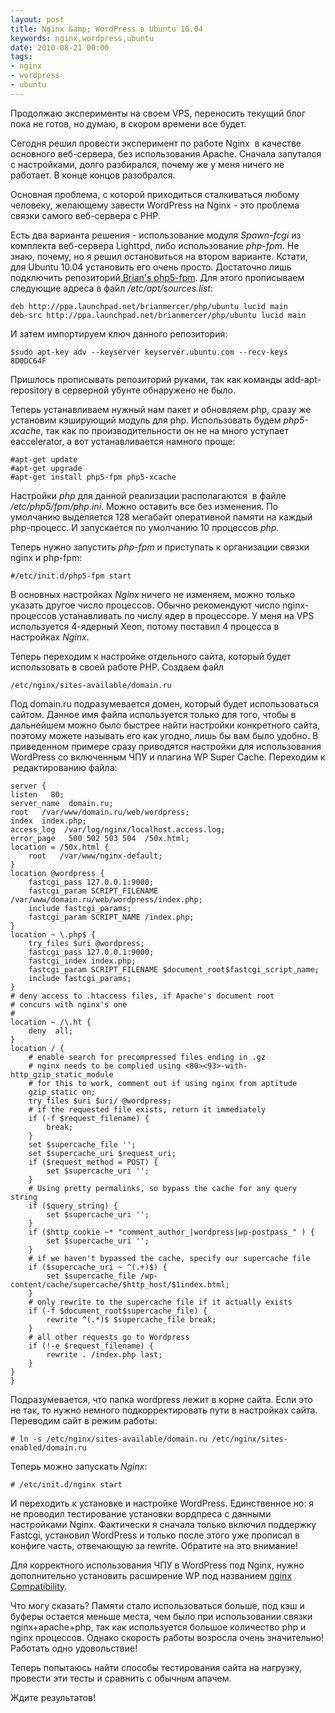 ```yaml
---
layout: post
title: Nginx &amp; WordPress в Ubuntu 10.04
keywords: nginx,wordpress,ubuntu
date: 2010-08-21 00:00
tags:
- nginx
- wordpress
- ubuntu
---
```

Продолжаю эксперименты на своем VPS, переносить текущий блог пока не готов, но думаю, в скором времени все будет.

Сегодня решил провести эксперимент по работе Nginx  в качестве основного веб-сервера, без использования Apache. Сначала запутался с настройками, долго разбирался, почему же у меня ничего не работает. В конце концов разобрался.

Основная проблема, с которой приходиться сталкиваться любому человеку, желающему завести WordPress на Nginx - это проблема связки самого веб-сервера с PHP.

Есть два варианта решения - использование модуля <em>Spawn-fcgi</em> из комплекта
веб-сервера Lighttpd, либо использование <em>php-fpm</em>. Не знаю, почему, но я решил
остановиться на втором варианте. Кстати, для Ubuntu 10.04 установить его очень просто.
Достаточно лишь подключить репозиторий<a href="https://launchpad.net/~brianmercer/+archive/php/" rel="nofollow"> Brian's php5-fpm</a>. Для этого прописываем следующие адреса в файл <em>/etc/apt/sources.list</em>:

    deb http://ppa.launchpad.net/brianmercer/php/ubuntu lucid main
    deb-src http://ppa.launchpad.net/brianmercer/php/ubuntu lucid main

И затем импортируем ключ данного репозитория:

    $sudo apt-key adv --keyserver keyserver.ubuntu.com --recv-keys 8D0DC64F

Пришлось прописывать репозиторий руками, так как команды add-apt-repository в серверной убунте обнаружено не было.

Теперь устанавливаем нужный нам пакет и обновляем php, сразу же установим кэширующий модуль для php. Использовать будем <em>php5-xcache</em>, так как по производительности он не на много уступает eaccelerator, а вот устанавливается намного проще:

    #apt-get update
    #apt-get upgrade
    #apt-get install php5-fpm php5-xcache

Настройки <em>php</em> для данной реализации располагаются  в файле <em>/etc/php5/fpm/php.ini</em>. Можно оставить все без изменения. По умолчанию выделяется 128 мегабайт оперативной памяти на каждый php-процесс. И запускается по умолчанию 10 процессов <em>php</em>.

Теперь нужно запустить <em>php-fpm</em> и приступать к организации связки nginx и php-fpm:

    #/etc/init.d/php5-fpm start

В основных настройках <em>Nginx</em> ничего не изменяем, можно только указать другое число процессов. Обычно рекомендуют число nginx-процессов устанавливать по числу ядер в процессоре. У меня на VPS используется 4-ядерный Xeon, потому поставил 4 процесса в настройках <em>Nginx</em>.

Теперь переходим к настройке отдельного сайта, который будет использовать в своей работе PHP. Создаем файл

    /etc/nginx/sites-available/domain.ru

Под domain.ru подразумевается домен, который будет использоваться сайтом. Данное имя файла используется только для того, чтобы в дальнейшем можно было быстрее найти настройки конкретного сайта, поэтому можете называть его как угодно, лишь бы вам было удобно. В приведенном примере сразу приводятся настройки для использования WordPress со включенным ЧПУ и плагина WP Super Cache. Переходим к  редактированию файла:

    server {
    listen   80;
    server_name  domain.ru;
    root   /var/www/domain.ru/web/wordpress;
    index  index.php;
    access_log  /var/log/nginx/localhost.access.log;
    error_page   500 502 503 504  /50x.html;
    location = /50x.html {
        root   /var/www/nginx-default;
    }
    location @wordpress {
        fastcgi_pass 127.0.0.1:9000;
        fastcgi_param SCRIPT_FILENAME /var/www/domain.ru/web/wordpress/index.php;
        include fastcgi_params;
        fastcgi_param SCRIPT_NAME /index.php;
    }
    location ~ \.php$ {
        try_files $uri @wordpress;
        fastcgi_pass 127.0.0.1:9000;
        fastcgi_index index.php;
        fastcgi_param SCRIPT_FILENAME $document_root$fastcgi_script_name;
        include fastcgi_params;
    }
    # deny access to .htaccess files, if Apache's document root
    # concurs with nginx's one
    #
    location ~ /\.ht {
        deny  all;
    }
    location / {
        # enable search for precompressed files ending in .gz
        # nginx needs to be complied using <80><93>-with-http_gzip_static_module
        # for this to work, comment out if using nginx from aptitude
        gzip_static on;
        try_files $uri $uri/ @wordpress;
        # if the requested file exists, return it immediately
        if (-f $request_filename) {
            break;
        }
        set $supercache_file '';
        set $supercache_uri $request_uri;
        if ($request_method = POST) {
            set $supercache_uri '';
        }
        # Using pretty permalinks, so bypass the cache for any query string
        if ($query_string) {
            set $supercache_uri '';
        }
        if ($http_cookie ~* "comment_author_|wordpress|wp-postpass_" ) {
            set $supercache_uri '';
        }
        # if we haven't bypassed the cache, specify our supercache file
        if ($supercache_uri ~ ^(.+)$) {
            set $supercache_file /wp-content/cache/supercache/$http_host/$1index.html;
        }
        # only rewrite to the supercache file if it actually exists
        if (-f $document_root$supercache_file) {
            rewrite ^(.*)$ $supercache_file break;
        }
        # all other requests go to Wordpress
        if (!-e $request_filename) {
            rewrite . /index.php last;
        }
    }
    }

Подразумевается, что папка wordpress лежит в корне сайта. Если это не так, то нужно немного подкорректировать пути в настройках сайта. Переводим сайт в режим работы:

    # ln -s /etc/nginx/sites-available/domain.ru /etc/nginx/sites-enabled/domain.ru

Теперь можно запускать <em>Nginx</em>:

    # /etc/init.d/nginx start

И переходить к установке и настройке WordPress. Единственное но: я не проводил тестирование установки вордпреса с данными настройками Nginx. Фактически я сначала только включил поддержку Fastcgi, установил WordPress и только после этого уже прописал в конфиге часть, отвечающую за rewrite. Обратите на это внимание!

Для корректного использования ЧПУ в WordPress под Nginx, нужно дополнительно установить
расширение WP под названием <a href="http://wordpress.org/extend/plugins/nginx-compatibility/" rel="nofollow">nginx Compatibility</a>.

Что могу сказать? Памяти стало использоваться больше, под кэш и буферы остается меньше места, чем было при использовании связки nginx+apache+php, так как используется большое количество php и nginx процессов. Однако скорость работы возросла очень значительно! Работать одно удовольствие!

Теперь попытаюсь найти способы тестирования сайта на нагрузку, провести эти тесты и сравнить с обычным апачем.

Ждите результатов!
